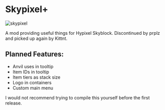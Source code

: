 # Skypixel+
![skypixel](https://github.com/Kittnt/Skypixel-Plus/assets/62311471/fb6cb062-60c6-476b-8104-1382bb764b47)

A mod providing useful things for Hypixel Skyblock.
Discontinued by prplz and picked up again by Kittnt.

Planned Features:
-
- Anvil uses in tooltip
- Item IDs in tooltip
- Item tiers as stack size
- Logo in containers
- Custom main menu

I would not recommend trying to compile this yourself before the first release.
